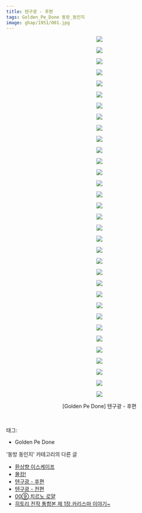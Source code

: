 ```yaml
---
title: 텐구광 - 후편
tags: Golden_Pe_Done 동방_동인지
image: ghap/1951/001.jpg
---
```

<div class="article">
<p style="text-align: center; clear: none; float: none;"><img src="{{ site.nasurl }}/ghap/1951/001.jpg"/></p>
<p style="text-align: center; clear: none; float: none;"><img src="{{ site.nasurl }}/ghap/1951/002.jpg"/></p>
<p style="text-align: center; clear: none; float: none;"><img src="{{ site.nasurl }}/ghap/1951/003.jpg"/></p>
<p style="text-align: center; clear: none; float: none;"><img src="{{ site.nasurl }}/ghap/1951/004.jpg"/></p>
<p style="text-align: center; clear: none; float: none;"><img src="{{ site.nasurl }}/ghap/1951/005.jpg"/></p>
<p style="text-align: center; clear: none; float: none;"><img src="{{ site.nasurl }}/ghap/1951/006.jpg"/></p>
<p style="text-align: center; clear: none; float: none;"><img src="{{ site.nasurl }}/ghap/1951/007.jpg"/></p>
<p style="text-align: center; clear: none; float: none;"><img src="{{ site.nasurl }}/ghap/1951/008.jpg"/></p>
<p style="text-align: center; clear: none; float: none;"><img src="{{ site.nasurl }}/ghap/1951/009.jpg"/></p>
<p style="text-align: center; clear: none; float: none;"><img src="{{ site.nasurl }}/ghap/1951/010.jpg"/></p>
<p style="text-align: center; clear: none; float: none;"><img src="{{ site.nasurl }}/ghap/1951/011.jpg"/></p>
<p style="text-align: center; clear: none; float: none;"><img src="{{ site.nasurl }}/ghap/1951/012.jpg"/></p>
<p style="text-align: center; clear: none; float: none;"><img src="{{ site.nasurl }}/ghap/1951/013.jpg"/></p>
<p style="text-align: center; clear: none; float: none;"><img src="{{ site.nasurl }}/ghap/1951/014.jpg"/></p>
<p style="text-align: center; clear: none; float: none;"><img src="{{ site.nasurl }}/ghap/1951/015.jpg"/></p>
<p style="text-align: center; clear: none; float: none;"><img src="{{ site.nasurl }}/ghap/1951/016.jpg"/></p>
<p style="text-align: center; clear: none; float: none;"><img src="{{ site.nasurl }}/ghap/1951/017.jpg"/></p>
<p style="text-align: center; clear: none; float: none;"><img src="{{ site.nasurl }}/ghap/1951/018.jpg"/></p>
<p style="text-align: center; clear: none; float: none;"><img src="{{ site.nasurl }}/ghap/1951/019.jpg"/></p>
<p style="text-align: center; clear: none; float: none;"><img src="{{ site.nasurl }}/ghap/1951/020.jpg"/></p>
<p style="text-align: center; clear: none; float: none;"><img src="{{ site.nasurl }}/ghap/1951/021.jpg"/></p>
<p style="text-align: center; clear: none; float: none;"><img src="{{ site.nasurl }}/ghap/1951/022.jpg"/></p>
<p style="text-align: center; clear: none; float: none;"><img src="{{ site.nasurl }}/ghap/1951/023.jpg"/></p>
<p style="text-align: center; clear: none; float: none;"><img src="{{ site.nasurl }}/ghap/1951/024.jpg"/></p>
<p style="text-align: center; clear: none; float: none;"><img src="{{ site.nasurl }}/ghap/1951/025.jpg"/></p>
<p style="text-align: center; clear: none; float: none;"><img src="{{ site.nasurl }}/ghap/1951/026.jpg"/></p>
<p style="text-align: center; clear: none; float: none;"><img src="{{ site.nasurl }}/ghap/1951/027.jpg"/></p>
<p style="text-align: center; clear: none; float: none;"><img src="{{ site.nasurl }}/ghap/1951/028.jpg"/></p>
<p style="text-align: center; clear: none; float: none;"><img src="{{ site.nasurl }}/ghap/1951/029.jpg"/></p>
<p style="text-align: center; clear: none; float: none;"><img src="{{ site.nasurl }}/ghap/1951/030.jpg"/></p>
<p style="text-align: center; clear: none; float: none;"><img src="{{ site.nasurl }}/ghap/1951/031.jpg"/></p>
<p style="text-align: center; clear: none; float: none;"><img src="{{ site.nasurl }}/ghap/1951/032.jpg"/></p>
<p style="text-align: center; clear: none; float: none;"><img src="{{ site.nasurl }}/ghap/1951/033.jpg"/></p>
<p style="text-align: center; clear: none; float: none;">[Golden Pe Done] 텐구광 - 후편</p>
<p><br/></p>
</div><div class="tagTrail">
<p>태그: </p>
<ul>
<li>Golden Pe Done</li>
</ul>
</div><div class="another">
<p>'동방 동인지' 카테고리의 다른 글</p>
<ul>
<li><a href="/2016-09-01-ghap_1953">환상향 이스케이프</a></li>
<li><a href="/2016-09-01-ghap_1952">몰캉!</a></li>
<li><a href="/2016-09-01-ghap_1951">텐구광 - 후편</a></li>
<li><a href="/2016-09-01-ghap_1950">텐구광 - 전편</a></li>
<li><a href="/2016-08-31-ghap_1948">00⑨ 치르노 로얄</a></li>
<li><a href="/2016-08-31-ghap_1947">히토리 전작 통합본 제 1장.카리스마 이야기~</a></li>
</ul>
</div><div class="cb_module cb_fluid">
<div class="cb_wrt cb_profile">
</div><!-- commentList close -->
</div>